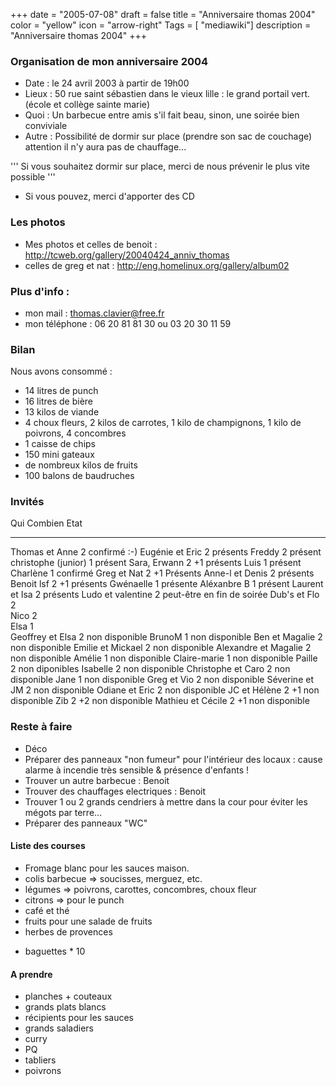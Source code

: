 +++
date = "2005-07-08"
draft = false
title = "Anniversaire thomas 2004"
color = "yellow"
icon = "arrow-right"
Tags = [ "mediawiki"]
description = "Anniversaire thomas 2004"
+++

### Organisation de mon anniversaire 2004

-   Date : le 24 avril 2003 à partir de 19h00
-   Lieux : 50 rue saint sébastien dans le vieux lille : le grand
    portail vert. (école et collège sainte marie)
-   Quoi : Un barbecue entre amis s'il fait beau, sinon, une soirée bien
    conviviale
-   Autre : Possibilité de dormir sur place (prendre son sac de
    couchage) attention il n'y aura pas de chauffage...

''' Si vous souhaitez dormir sur place, merci de nous prévenir le plus
vite possible '''

-   Si vous pouvez, merci d'apporter des CD

### Les photos

-   Mes photos et celles de benoit :
    <http://tcweb.org/gallery/20040424_anniv_thomas>
-   celles de greg et nat : <http://eng.homelinux.org/gallery/album02>

### Plus d'info :

-   mon mail : thomas.clavier@free.fr
-   mon téléphone : 06 20 81 81 30 ou 03 20 30 11 59

### Bilan

Nous avons consommé :

-   14 litres de punch
-   16 litres de bière
-   13 kilos de viande
-   4 choux fleurs, 2 kilos de carrotes, 1 kilo de champignons, 1 kilo
    de poivrons, 4 concombres
-   1 caisse de chips
-   150 mini gateaux
-   de nombreux kilos de fruits
-   100 balons de baudruches

### Invités

  Qui                    Combien   Etat
  ---------------------- --------- ----------------------------
  Thomas et Anne         2         confirmé :-)
  Eugénie et Eric        2         présents
  Freddy                 2         présent
  christophe (junior)    1         présent
  Sara, Erwann           2 +1      présents
  Luis                   1         présent
  Charlène               1         confirmé
  Greg et Nat            2 +1      Présents
  Anne-l et Denis        2         présents
  Benoit lsf             2 +1      présents
  Gwénaelle              1         présente
  Aléxanbre B            1         présent
  Laurent et Isa         2         présents
  Ludo et valentine      2         peut-être en fin de soirée
  Dub's et Flo           2         
  Nico                   2         
  Elsa                   1         
  Geoffrey et Elsa       2         non disponible
  BrunoM                 1         non disponible
  Ben et Magalie         2         non disponible
  Emilie et Mickael      2         non disponible
  Alexandre et Magalie   2         non disponible
  Amélie                 1         non disponible
  Claire-marie           1         non disponible
  Paille                 2         non diponibles
  Isabelle               2         non disponible
  Christophe et Caro     2         non disponible
  Jane                   1         non disponible
  Greg et Vio            2         non disponible
  Séverine et JM         2         non disponible
  Odiane et Eric         2         non disponible
  JC et Hélène           2 +1      non disponible
  Zib                    2 +2      non disponible
  Mathieu et Cécile      2 +1      non disponible

### Reste à faire

-   Déco
-   Préparer des panneaux "non fumeur" pour l'intérieur des locaux :
    cause alarme à incendie très sensible & présence d'enfants !
-   Trouver un autre barbecue : Benoit
-   Trouver des chauffages electriques : Benoit
-   Trouver 1 ou 2 grands cendriers à mettre dans la cour pour éviter
    les mégots par terre...
-   Préparer des panneaux "WC"

#### Liste des courses

-   Fromage blanc pour les sauces maison.
-   colis barbecue =\> soucisses, merguez, etc.
-   légumes =\> poivrons, carottes, concombres, choux fleur
-   citrons =\> pour le punch
-   café et thé
-   fruits pour une salade de fruits
-   herbes de provences

<!-- -->

-   baguettes \* 10

#### A prendre

-   planches + couteaux
-   grands plats blancs
-   récipients pour les sauces
-   grands saladiers
-   curry
-   PQ
-   tabliers
-   poivrons

